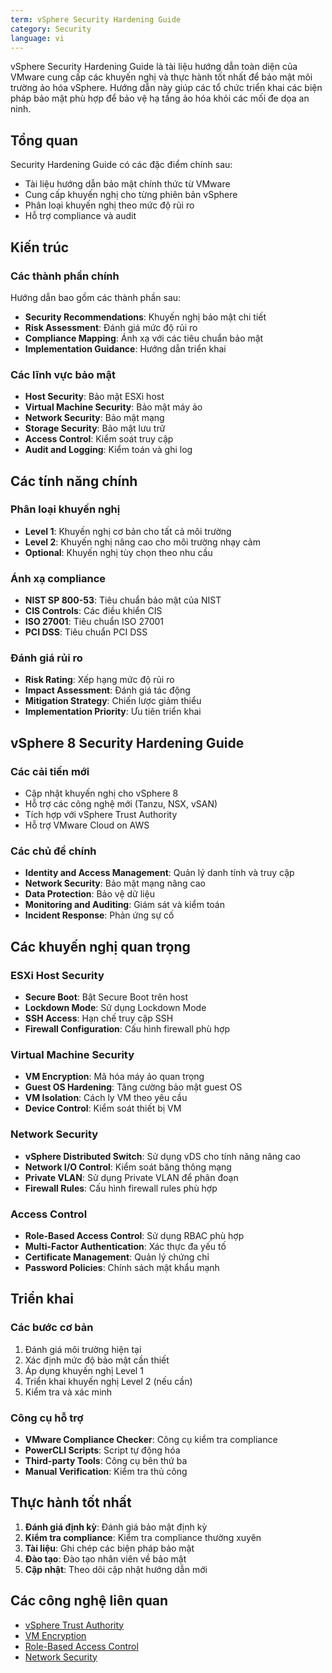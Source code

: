 ```yaml
---
term: vSphere Security Hardening Guide
category: Security
language: vi
---
```


vSphere Security Hardening Guide là tài liệu hướng dẫn toàn diện của VMware cung cấp các khuyến nghị và thực hành tốt nhất để bảo mật môi trường ảo hóa vSphere. Hướng dẫn này giúp các tổ chức triển khai các biện pháp bảo mật phù hợp để bảo vệ hạ tầng ảo hóa khỏi các mối đe dọa an ninh.

## Tổng quan

Security Hardening Guide có các đặc điểm chính sau:
- Tài liệu hướng dẫn bảo mật chính thức từ VMware
- Cung cấp khuyến nghị cho từng phiên bản vSphere
- Phân loại khuyến nghị theo mức độ rủi ro
- Hỗ trợ compliance và audit

## Kiến trúc

### Các thành phần chính
Hướng dẫn bao gồm các thành phần sau:
- **Security Recommendations**: Khuyến nghị bảo mật chi tiết
- **Risk Assessment**: Đánh giá mức độ rủi ro
- **Compliance Mapping**: Ánh xạ với các tiêu chuẩn bảo mật
- **Implementation Guidance**: Hướng dẫn triển khai

### Các lĩnh vực bảo mật
- **Host Security**: Bảo mật ESXi host
- **Virtual Machine Security**: Bảo mật máy ảo
- **Network Security**: Bảo mật mạng
- **Storage Security**: Bảo mật lưu trữ
- **Access Control**: Kiểm soát truy cập
- **Audit and Logging**: Kiểm toán và ghi log

## Các tính năng chính

### Phân loại khuyến nghị
- **Level 1**: Khuyến nghị cơ bản cho tất cả môi trường
- **Level 2**: Khuyến nghị nâng cao cho môi trường nhạy cảm
- **Optional**: Khuyến nghị tùy chọn theo nhu cầu

### Ánh xạ compliance
- **NIST SP 800-53**: Tiêu chuẩn bảo mật của NIST
- **CIS Controls**: Các điều khiển CIS
- **ISO 27001**: Tiêu chuẩn ISO 27001
- **PCI DSS**: Tiêu chuẩn PCI DSS

### Đánh giá rủi ro
- **Risk Rating**: Xếp hạng mức độ rủi ro
- **Impact Assessment**: Đánh giá tác động
- **Mitigation Strategy**: Chiến lược giảm thiểu
- **Implementation Priority**: Ưu tiên triển khai

## vSphere 8 Security Hardening Guide

### Các cải tiến mới
- Cập nhật khuyến nghị cho vSphere 8
- Hỗ trợ các công nghệ mới (Tanzu, NSX, vSAN)
- Tích hợp với vSphere Trust Authority
- Hỗ trợ VMware Cloud on AWS

### Các chủ đề chính
- **Identity and Access Management**: Quản lý danh tính và truy cập
- **Network Security**: Bảo mật mạng nâng cao
- **Data Protection**: Bảo vệ dữ liệu
- **Monitoring and Auditing**: Giám sát và kiểm toán
- **Incident Response**: Phản ứng sự cố

## Các khuyến nghị quan trọng

### ESXi Host Security
- **Secure Boot**: Bật Secure Boot trên host
- **Lockdown Mode**: Sử dụng Lockdown Mode
- **SSH Access**: Hạn chế truy cập SSH
- **Firewall Configuration**: Cấu hình firewall phù hợp

### Virtual Machine Security
- **VM Encryption**: Mã hóa máy ảo quan trọng
- **Guest OS Hardening**: Tăng cường bảo mật guest OS
- **VM Isolation**: Cách ly VM theo yêu cầu
- **Device Control**: Kiểm soát thiết bị VM

### Network Security
- **vSphere Distributed Switch**: Sử dụng vDS cho tính năng nâng cao
- **Network I/O Control**: Kiểm soát băng thông mạng
- **Private VLAN**: Sử dụng Private VLAN để phân đoạn
- **Firewall Rules**: Cấu hình firewall rules phù hợp

### Access Control
- **Role-Based Access Control**: Sử dụng RBAC phù hợp
- **Multi-Factor Authentication**: Xác thực đa yếu tố
- **Certificate Management**: Quản lý chứng chỉ
- **Password Policies**: Chính sách mật khẩu mạnh

## Triển khai

### Các bước cơ bản
1. Đánh giá môi trường hiện tại
2. Xác định mức độ bảo mật cần thiết
3. Áp dụng khuyến nghị Level 1
4. Triển khai khuyến nghị Level 2 (nếu cần)
5. Kiểm tra và xác minh

### Công cụ hỗ trợ
- **VMware Compliance Checker**: Công cụ kiểm tra compliance
- **PowerCLI Scripts**: Script tự động hóa
- **Third-party Tools**: Công cụ bên thứ ba
- **Manual Verification**: Kiểm tra thủ công

## Thực hành tốt nhất

1. **Đánh giá định kỳ**: Đánh giá bảo mật định kỳ
2. **Kiểm tra compliance**: Kiểm tra compliance thường xuyên
3. **Tài liệu**: Ghi chép các biện pháp bảo mật
4. **Đào tạo**: Đào tạo nhân viên về bảo mật
5. **Cập nhật**: Theo dõi cập nhật hướng dẫn mới

## Các công nghệ liên quan

- [vSphere Trust Authority](/glossary/term/vsphere-trust-authority.md)
- [VM Encryption](/glossary/term/vm-encryption)
- [Role-Based Access Control](/glossary/term/role-based-access-control)
- [Network Security](/glossary/term/network-security)